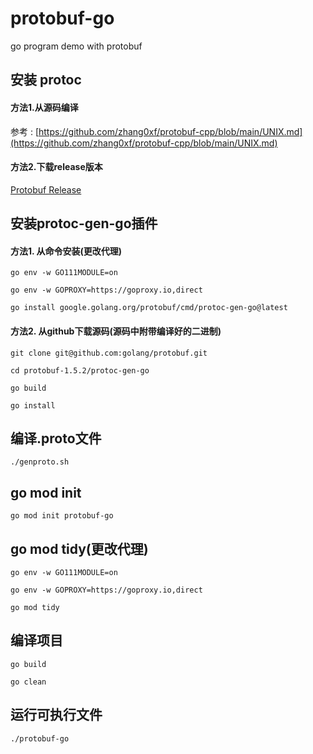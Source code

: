 # protobuf-go

go program demo with protobuf

## 安装 protoc

#### 方法1.从源码编译

参考 : [https://github.com/zhang0xf/protobuf-cpp/blob/main/UNIX.md](https://github.com/zhang0xf/protobuf-cpp/blob/main/UNIX.md)

#### 方法2.下载release版本

[Protobuf Release](https://github.com/protocolbuffers/protobuf/releases/tag/v3.19.1)

## 安装protoc-gen-go插件

#### 方法1. 从命令安装(更改代理)

`go env -w GO111MODULE=on`

`go env -w GOPROXY=https://goproxy.io,direct`

`go install google.golang.org/protobuf/cmd/protoc-gen-go@latest`

#### 方法2. 从github下载源码(源码中附带编译好的二进制)

`git clone git@github.com:golang/protobuf.git`

`cd protobuf-1.5.2/protoc-gen-go`

`go build`

`go install`

## 编译.proto文件

`./genproto.sh`

## go mod init

`go mod init protobuf-go`

## go mod tidy(更改代理)

`go env -w GO111MODULE=on`

`go env -w GOPROXY=https://goproxy.io,direct`

`go mod tidy`

## 编译项目

`go build`

`go clean`

## 运行可执行文件

`./protobuf-go`